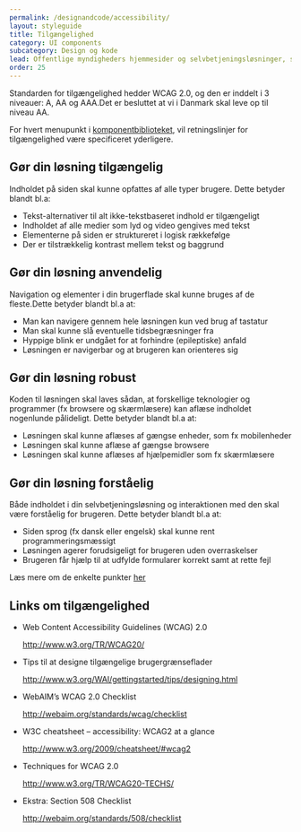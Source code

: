 ```yaml
---
permalink: /designandcode/accessibility/
layout: styleguide
title: Tilgængelighed
category: UI components
subcategory: Design og kode
lead: Offentlige myndigheders hjemmesider og selvbetjeningsløsninger, skal leve op til visse tilgængelighedsstandarder. Disse standarder er med til at sikre, at løsningen er brugbar for alle  - inklusive brugere med nedsat syn, blindhed, nedsat hørelse, cognitive hæmninger og motoriske hæmninger. 
order: 25
---
```


Standarden for tilgængelighed hedder WCAG 2.0, og den er inddelt i 3 niveauer: A, AA og AAA.Det er besluttet at vi i Danmark skal leve op til niveau AA. 

For hvert menupunkt i [komponentbiblioteket]({{site.baseurl}}/designandcode), vil retningslinjer for tilgængelighed være specificeret yderligere. 

## Gør din løsning tilgængelig

Indholdet på siden skal kunne opfattes af alle typer brugere. Dette betyder blandt bl.a:

- Tekst-alternativer til alt ikke-tekstbaseret indhold er tilgængeligt
- Indholdet af alle medier som lyd og video gengives med tekst
- Elementerne på siden er struktureret i logisk rækkefølge
- Der er tilstrækkelig kontrast mellem tekst og baggrund



## Gør din løsning anvendelig

Navigation og elementer i din brugerflade skal kunne bruges af de fleste.Dette betyder blandt bl.a at:

- Man kan navigere gennem hele løsningen kun ved brug af tastatur
- Man skal kunne slå eventuelle  tidsbegræsninger fra
- Hyppige blink er undgået for at forhindre (epileptiske) anfald
- Løsningen er navigerbar og at brugeren kan orienteres sig



## Gør din løsning robust

Koden til løsningen skal laves sådan, at forskellige teknologier og programmer (fx browsere og skærmlæsere) kan aflæse indholdet nogenlunde pålideligt. Dette betyder blandt bl.a at:

- Løsningen skal kunne aflæses af gængse enheder, som fx mobilenheder
- Løsningen skal kunne aflæse af gængse browsere
- Løsningen skal kunne aflæses af hjælpemidler som fx skærmlæsere



## Gør din løsning forståelig

Både indholdet i din selvbetjeningsløsning og interaktionen med den skal være forståelig for brugeren. Dette betyder blandt bl.a at:

- Siden sprog (fx dansk eller engelsk) skal kunne rent programmeringsmæssigt
- Løsningen agerer forudsigeligt for brugeren uden overraskelser
- Brugeren får hjælp til at udfylde formularer korrekt samt at rette fejl

Læs mere om de enkelte punkter [her](http://arkitekturguiden.digitaliser.dk/godselvbetjening/kravbanken/Tilg%C3%A6ngelighed ) 


## Links om tilgængelighed

- Web Content Accessibility Guidelines (WCAG) 2.0

  <http://www.w3.org/TR/WCAG20/>

- Tips til at designe tilgængelige brugergrænseflader

  <http://www.w3.org/WAI/gettingstarted/tips/designing.html>

- WebAIM’s WCAG 2.0 Checklist

  <http://webaim.org/standards/wcag/checklist>

- W3C cheatsheet – accessibility: WCAG2 at a glance

  <http://www.w3.org/2009/cheatsheet/#wcag2>

- Techniques for WCAG 2.0

  <http://www.w3.org/TR/WCAG20-TECHS/>

- Ekstra: Section 508 Checklist

  <http://webaim.org/standards/508/checklist>


